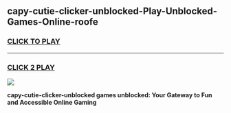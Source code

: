 
## capy-cutie-clicker-unblocked-Play-Unblocked-Games-Online-roofe
<h3>
<a href="https://premium76.site?title=capy-cutie-clicker-unblocked&ref=25A">CLICK TO PLAY</a></h3>
<hr>

<h3>
<a href="https://premium76.site?title=capy-cutie-clicker-unblocked&ref=25A">CLICK 2 PLAY</a>
  
</h3>

<a href="https://premium76.site?title=capy-cutie-clicker-unblocked&ref=25A"><img src="https://clearcache.store/games.png"></a>


**capy-cutie-clicker-unblocked games unblocked: Your Gateway to Fun and Accessible Online Gaming**
